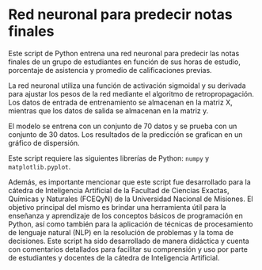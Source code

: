 # Red neuronal para predecir notas finales

Este script de Python entrena una red neuronal para predecir las notas finales de un grupo de estudiantes en función de sus horas de estudio,
porcentaje de asistencia y promedio de calificaciones previas.

La red neuronal utiliza una función de activación sigmoidal y su derivada para ajustar los pesos de la red mediante el algoritmo de retropropagación.
Los datos de entrada de entrenamiento se almacenan en la matriz X, mientras que los datos de salida se almacenan en la matriz y.

El modelo se entrena con un conjunto de 70 datos y se prueba con un conjunto de 30 datos. Los resultados de la predicción se grafican en un
gráfico de dispersión.

Este script requiere las siguientes librerías de Python: `numpy` y `matplotlib.pyplot`.

Además, es importante mencionar que este script fue desarrollado para la cátedra de Inteligencia Artificial de la Facultad de Ciencias Exactas,
Químicas y Naturales (FCEQyN) de la Universidad Nacional de Misiones. El objetivo principal del mismo es brindar una herramienta útil para la
enseñanza y aprendizaje de los conceptos básicos de programación en Python, así como también para la aplicación de técnicas de procesamiento de
lenguaje natural (NLP) en la resolución de problemas y la toma de decisiones. Este script ha sido desarrollado de manera didáctica y cuenta con
comentarios detallados para facilitar su comprensión y uso por parte de estudiantes y docentes de la cátedra de Inteligencia Artificial.
